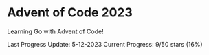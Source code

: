 # Advent of Code 2023

Learning Go with Advent of Code!

Last Progress Update: 5-12-2023
Current Progress: 9/50 stars (16%)
